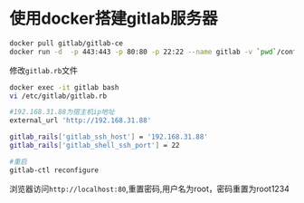#  使用docker搭建gitlab服务器

```bash
docker pull gitlab/gitlab-ce
docker run -d  -p 443:443 -p 80:80 -p 22:22 --name gitlab -v `pwd`/config:/etc/gitlab -v `pwd`/logs:/var/log/gitlab -v `pwd`/data:/var/opt/gitlab gitlab/gitlab-ce
```

修改`gitlab.rb`文件

```bash
docker exec -it gitlab bash
vi /etc/gitlab/gitlab.rb

#192.168.31.88为宿主机ip地址
external_url 'http://192.168.31.88'

gitlab_rails['gitlab_ssh_host'] = '192.168.31.88'
gitlab_rails['gitlab_shell_ssh_port'] = 22

#重启
gitlab-ctl reconfigure
```

浏览器访问`http://localhost:80`,重置密码,用户名为root，密码重置为root1234
